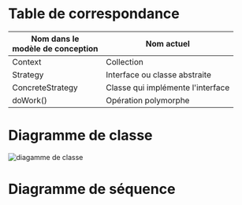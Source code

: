 # Table de correspondance

|Nom dans le <br>modèle de conception | Nom actuel |
|-|-|
|Context| Collection |
|Strategy| Interface ou classe abstraite |
|ConcreteStrategy| Classe qui implémente l'interface |
|doWork()| Opération polymorphe|

# Diagramme de classe
![diagamme de classe](https://www.plantuml.com/plantuml/png/VL7B3e8m4BptApQSDAOcNWaX2YVFliuBhD88IDhLn83_BWKqYe-UsjtPsPdEt31gFkSP90eFcES42K6SeJ4abWMJtcDCi0mq7YcW52_gfC7pdYtVhmGqPn9Pn6WiRaA4TXpQ4VZRtIbE5y7g2sWH6TOOCtJe47KFaj6R4dSWhIF2iiokGS_MLWpn6suqSDIohgyblKXSKO95TNkyDjlcBiJmA-hfjBVg0Xd-tN-OxM3MaLTBQNa_IdRnIr5A7voPCqp1XJEhJ3L1YJaLIHFY7G00 "diagamme de classe")


# Diagramme de séquence